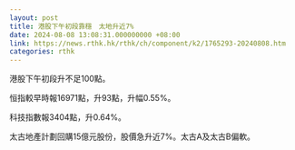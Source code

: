 ```yaml
---
layout: post
title: 港股下午初段靠穩　太地升近7%
date: 2024-08-08 13:08:31.000000000 +08:00
link: https://news.rthk.hk/rthk/ch/component/k2/1765293-20240808.htm
categories: rthk
---
```


港股下午初段升不足100點。

恒指較早時報16971點，升93點，升幅0.55%。

科技指數報3404點，升0.64%。

太古地產計劃回購15億元股份，股價急升近7%。太古A及太古B偏軟。
